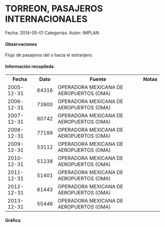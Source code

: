 TORREON, PASAJEROS INTERNACIONALES
=====

Fecha: 2014-05-01
Categorías: 
Autor: IMPLAN

#### Observaciones

Flujo de pasajeros del o hacia el extranjero.

#### Información recopilada

<table class="table table-hover table-bordered">
  <tr><th>Fecha</th><th>Dato</th><th>Fuente</th><th>Notas</th></tr>
  <tr><td>2005-12-31</td><td>64316</td><td>OPERADORA MEXICANA DE AEROPUERTOS (OMA)</td><td></td></tr>
  <tr><td>2006-12-31</td><td>73900</td><td>OPERADORA MEXICANA DE AEROPUERTOS (OMA)</td><td></td></tr>
  <tr><td>2007-12-31</td><td>80742</td><td>OPERADORA MEXICANA DE AEROPUERTOS (OMA)</td><td></td></tr>
  <tr><td>2008-12-31</td><td>77199</td><td>OPERADORA MEXICANA DE AEROPUERTOS (OMA)</td><td></td></tr>
  <tr><td>2009-12-31</td><td>53112</td><td>OPERADORA MEXICANA DE AEROPUERTOS (OMA)</td><td></td></tr>
  <tr><td>2010-12-31</td><td>51238</td><td>OPERADORA MEXICANA DE AEROPUERTOS (OMA)</td><td></td></tr>
  <tr><td>2011-12-31</td><td>51401</td><td>OPERADORA MEXICANA DE AEROPUERTOS (OMA)</td><td></td></tr>
  <tr><td>2012-12-31</td><td>61443</td><td>OPERADORA MEXICANA DE AEROPUERTOS (OMA)</td><td></td></tr>
  <tr><td>2013-12-31</td><td>55446</td><td>OPERADORA MEXICANA DE AEROPUERTOS (OMA)</td><td></td></tr>
</table>

#### Gráfica

<div id="Morristpzhzqwa" class="grafica"></div>
  <!-- JAVASCRIPT DE LA GRAFICA EN Morristpzhzqwa -->
  <script>
  new Morris.Bar({
    element: 'Morristpzhzqwa',
    data: [
      { fecha: '2005-12-31', dato: 64316 },
      { fecha: '2006-12-31', dato: 73900 },
      { fecha: '2007-12-31', dato: 80742 },
      { fecha: '2008-12-31', dato: 77199 },
      { fecha: '2009-12-31', dato: 53112 },
      { fecha: '2010-12-31', dato: 51238 },
      { fecha: '2011-12-31', dato: 51401 },
      { fecha: '2012-12-31', dato: 61443 },
      { fecha: '2013-12-31', dato: 55446 }
    ],
    xkey: 'fecha',
    ykeys: ['dato'],
    labels: ['Dato']
  });
  </script>
